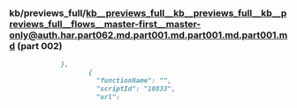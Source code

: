 ### kb/previews_full/kb__previews_full__kb__previews_full__kb__previews_full__flows__master-first__master-only@auth.har.part062.md.part001.md.part001.md.part001.md (part 002)

```md
             },
                    {
                      "functionName": "",
                      "scriptId": "10833",
                      "url": 
```

```
